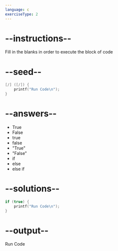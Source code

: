 ```yaml
---
language: c
exerciseType: 2
---
```


# --instructions--

Fill in the blanks in order to execute the block of code

# --seed--

```c
[/] ([/]) {
    printf("Run Code\n");
}
```

# --answers--

- True
- False
- true
- false
- "True"
- "False"
- if
- else
- else if

# --solutions--

```c
if (true) {
    printf("Run Code\n");
}
```

# --output--

Run Code

